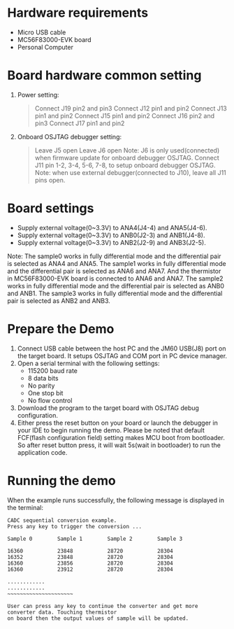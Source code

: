 Hardware requirements
=====================
- Micro USB cable
- MC56F83000-EVK board
- Personal Computer

Board hardware common setting
=============================
1. Power setting:
   > Connect J19 pin2 and pin3
   > Connect J12 pin1 and pin2
   > Connect J13 pin1 and pin2
   > Connect J15 pin1 and pin2
   > Connect J16 pin2 and pin3
   > Connect J17 pin1 and pin2
2. Onboard OSJTAG debugger setting:
   > Leave J5 open
   > Leave J6 open
     Note: J6 is only used(connected) when firmware update for onboard debugger OSJTAG.
   > Connect J11 pin 1-2, 3-4, 5-6, 7-8, to setup onboard debugger OSJTAG.
     Note: when use external debugger(connected to J10), leave all J11 pins open.

Board settings
==============
- Supply external voltage(0~3.3V) to ANA4(J4-4) and ANA5(J4-6).
- Supply external voltage(0~3.3V) to ANB0(J2-3) and ANB1(J4-8).
- Supply external voltage(0~3.3V) to ANB2(J2-9) and ANB3(J2-5).

Note:
  The sample0 works in fully differential mode and the differential pair is selected as ANA4 and ANA5.
  The sample1 works in fully differential mode and the differential pair is selected as ANA6 and ANA7.
  And the thermistor in MC56F83000-EVK board is connected to ANA6 and ANA7.
  The sample2 works in fully differential mode and the differential pair is selected as ANB0 and ANB1.
  The sample3 works in fully differential mode and the differential pair is selected as ANB2 and ANB3.

Prepare the Demo
================
1.  Connect USB cable between the host PC and the JM60 USB(J8) port on the target board. It setups OSJTAG and COM port in PC device manager.
2.  Open a serial terminal with the following settings:
    - 115200 baud rate
    - 8 data bits
    - No parity
    - One stop bit
    - No flow control
3.  Download the program to the target board with OSJTAG debug configuration.
4.  Either press the reset button on your board or launch the debugger in your IDE to begin running the demo. 
    Please be noted that default FCF(flash configuration field) setting makes MCU boot from bootloader. So after reset button press,
    it will wait 5s(wait in bootloader) to run the application code.

Running the demo
================
When the example runs successfully, the following message is displayed in the terminal:

~~~~~~~~~~~~~~~~~~~~~~
CADC sequential conversion example.
Press any key to trigger the conversion ...

Sample 0        Sample 1        Sample 2        Sample 3

16360           23848           28720           28304
16352           23848           28720           28304
16360           23856           28720           28304
16360           23912           28720           28304

............
............
~~~~~~~~~~~~~~~~~~~~~

User can press any key to continue the converter and get more converter data. Touching thermistor
on board then the output values of sample will be updated.

